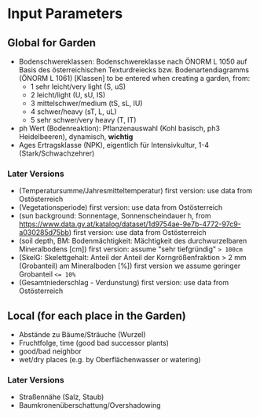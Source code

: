 # Input Parameters

## Global for Garden

- Bodenschwereklassen: Bodenschwereklasse nach ÖNORM L 1050 auf Basis des österreichischen Texturdreiecks bzw. Bodenartendiagramms (ÖNORM L 1061) [Klassen]
  to be entered when creating a garden, from:
  - 1 sehr leicht/very light (S, uS)
  - 2 leicht/light (U, sU, IS)
  - 3 mittelschwer/medium (tS, sL, IU)
  - 4 schwer/heavy (sT, L, uL)
  - 5 sehr schwer/very heavy (T, IT)
- ph Wert (Bodenreaktion): Pflanzenauswahl (Kohl basisch, ph3 Heidelbeeren), dynamisch, **wichtig**
- Ages Ertragsklasse (NPK), eigentlich für Intensivkultur, 1-4 (Stark/Schwachzehrer)

### Later Versions

- (Temperatursumme/Jahresmitteltemperatur)
  first version: use data from Ostösterreich
- (Vegetationsperiode)
  first version: use data from Ostösterreich
- (sun background: Sonnentage, Sonnenscheindauer h, from https://www.data.gv.at/katalog/dataset/1d9754ae-9e7b-4772-97c9-a030285d75bb)
  first version: use data from Ostösterreich
- (soil depth, BM: Bodenmächtigkeit: Mächtigkeit des durchwurzelbaren Mineralbodens [cm])
  first version: assume "sehr tiefgründig" `> 100cm`
- (SkelG: Skelettgehalt: Anteil der Anteil der Korngrößenfraktion > 2 mm (Grobanteil) am Mineralboden [%])
  first version we assume geringer Grobanteil `<= 10%`
- (Gesamtniederschlag - Verdunstung)
  first version: use data from Ostösterreich

## Local (for each place in the Garden)

- Abstände zu Bäume/Sträuche (Wurzel)
- Fruchtfolge, time (good bad successor plants)
- good/bad neighbor
- wet/dry places (e.g. by Oberflächenwasser or watering)

### Later Versions

- Straßennähe (Salz, Staub)
- Baumkronenüberschattung/Overshadowing
